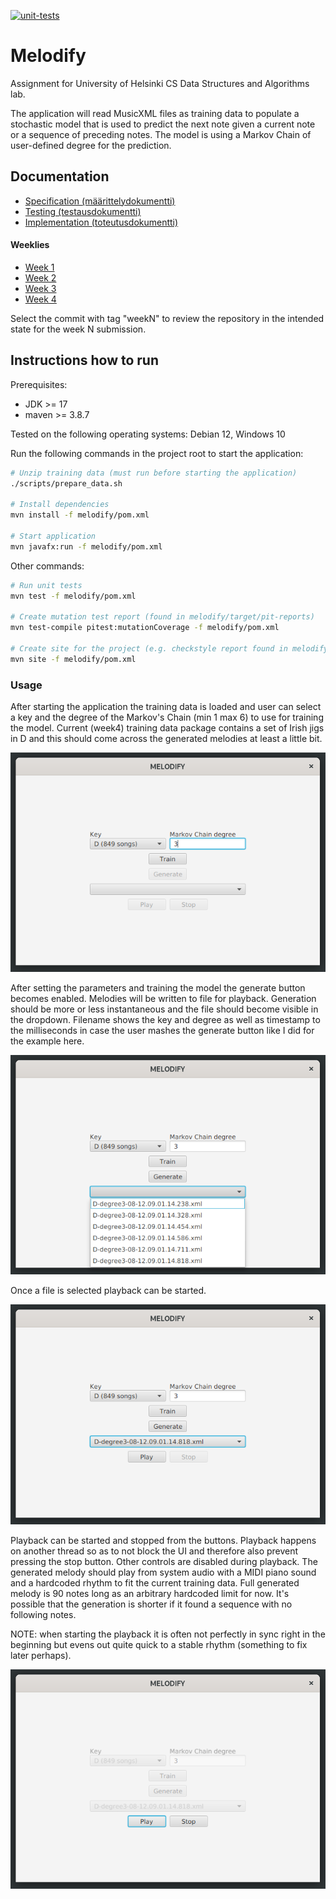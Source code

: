 [![unit-tests](https://github.com/JHNUL/TiraLabra2023/actions/workflows/run_unit_tests.yaml/badge.svg)](https://github.com/JHNUL/TiraLabra2023/actions/workflows/run_unit_tests.yaml)

# Melodify

Assignment for University of Helsinki CS Data Structures and Algorithms lab.

The application will read MusicXML files as training data to populate a stochastic model that is used to predict the next note given a current note or a sequence of preceding notes. The model is using a Markov Chain of user-defined degree for the prediction.

## Documentation

- [Specification (määrittelydokumentti)](/docs/specifications.md)
- [Testing (testausdokumentti)](/docs/testing.md)
- [Implementation (toteutusdokumentti)](/docs/implementation.md)

#### Weeklies

- [Week 1](/docs/weeklies/week1.md)
- [Week 2](/docs/weeklies/week2.md)
- [Week 3](/docs/weeklies/week3.md)
- [Week 4](/docs/weeklies/week4.md)

Select the commit with tag "weekN" to review the repository in the intended state for the week N submission.


## Instructions how to run

Prerequisites:
- JDK >= 17
- maven >= 3.8.7

Tested on the following operating systems: Debian 12, Windows 10

Run the following commands in the project root to start the application:
```sh
# Unzip training data (must run before starting the application)
./scripts/prepare_data.sh

# Install dependencies
mvn install -f melodify/pom.xml

# Start application
mvn javafx:run -f melodify/pom.xml
```

Other commands:
```sh
# Run unit tests
mvn test -f melodify/pom.xml

# Create mutation test report (found in melodify/target/pit-reports)
mvn test-compile pitest:mutationCoverage -f melodify/pom.xml

# Create site for the project (e.g. checkstyle report found in melodify/target/site)
mvn site -f melodify/pom.xml
```

### Usage

After starting the application the training data is loaded and user can select a key and the degree of the Markov's Chain (min 1 max 6) to use for training the model. Current (week4) training data package contains a set of Irish jigs in D and this should come across the generated melodies at least a little bit.

![training](/docs/images/howto_train.png)

After setting the parameters and training the model the generate button becomes enabled. Melodies will be written to file for playback. Generation should be more or less instantaneous and the file should become visible in the dropdown. Filename shows the key and degree as well as timestamp to the milliseconds in case the user mashes the generate button like I did for the example here.

![generating](/docs/images/howto_generate.png)

Once a file is selected playback can be started.

![playback](/docs/images/howto_playback.png)

Playback can be started and stopped from the buttons. Playback happens on another thread so as to not block the UI and therefore also prevent pressing the stop button. Other controls are disabled during playback. The generated melody should play from system audio with a MIDI piano sound and a hardcoded rhythm to fit the current training data. Full generated melody is 90 notes long as an arbitrary hardcoded limit for now. It's possible that the generation is shorter if it found a sequence with no following notes.

NOTE: when starting the playback it is often not perfectly in sync right in the beginning but evens out quite quick to a stable rhythm (something to fix later perhaps).

![stop](/docs/images/howto_stop.png)
